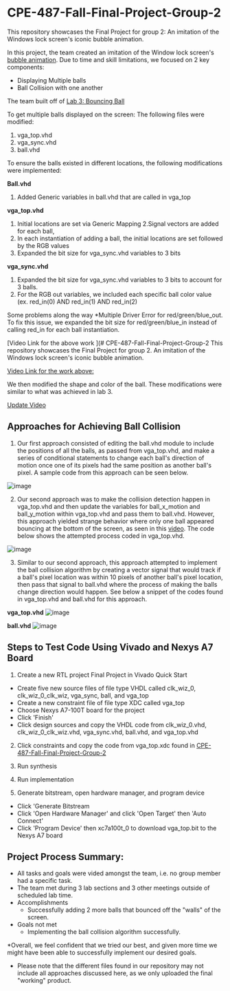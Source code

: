 # CPE-487-Fall-Final-Project-Group-2
This repository showcases the Final Project for group 2: An imitation of the Windows lock screen's iconic bubble animation.

In this project, the team created an imitation of the Window lock screen's [bubble animation](https://www.youtube.com/watch?v=Vo19qTt9rlE).  Due to time and skill limitations, we focused on 2 key components:

* Displaying Multiple balls
* Ball Collision with one another

The team built off of [Lab 3: Bouncing Ball](https://github.com/byett/dsd/tree/CPE487-Fall2023/Nexys-A7/Lab%203)

To get multiple balls displayed on the screen: 
 The following files were modified: 
 1. vga_top.vhd
 2. vga_sync.vhd
 3. ball.vhd

To ensure the balls existed in different locations, the following modifications were implemented: 

**Ball.vhd**
1. Added Generic variables in ball.vhd that are called in vga_top

**vga_top.vhd**
1. Initial locations are set via Generic Mapping
2.Signal vectors are added for each ball, 
3. In each instantiation of adding a ball, the initial locations are set followed by the RGB values
4. Expanded the bit size for vga_sync.vhd variables to 3 bits

**vga_sync.vhd**
1. Expanded the bit size for vga_sync.vhd variables to 3 bits to account for 3 balls.
2. For the RGB out variables, we included each specific ball color value (ex. red_in(0) AND red_in(1) AND red_in(2)

Some problems along the way
*Multiple Driver Error for red/green/blue_out. To fix this issue, we expanded the bit size for red/green/blue_in instead of calling red_in for each ball instantiation.

[Video Link for the above work
](# CPE-487-Fall-Final-Project-Group-2
This repository showcases the Final Project for group 2. 
An imitation of the Windows lock screen's iconic bubble animation.

[Video Link for the work above:](https://youtu.be/Kbr0ko_FnX0)

We then modified the shape and color of the ball. These modifications were similar to what was achieved in lab 3.

[Update Video](https://youtu.be/gdp5zqRE4GQ)

## Approaches for Achieving Ball Collision
1. Our first approach consisted of editing the ball.vhd module to include the positions of all the balls, as passed from vga_top.vhd, and make a series of conditional statements to change each ball's direction of motion once one of its pixels had the same position as another ball's pixel. A sample code from this approach can be seen below.

![image](https://github.com/aclavijo11/CPE-487-Fall-Final-Project-Group-2/assets/98104592/a409feec-0e45-473a-b597-b8939bc7b137)

2. Our second approach was to make the collision detection happen in vga_top.vhd and then update the variables for ball_x_motion and ball_y_motion within vga_top.vhd and pass them to ball.vhd. However, this approach yielded strange behavior where only one ball appeared bouncing at the bottom of the screen, as seen in this [video](https://youtube.com/shorts/SKpYicXmU0A). The code below shows the attempted process coded in vga_top.vhd.

![image](https://github.com/aclavijo11/CPE-487-Fall-Final-Project-Group-2/assets/98104592/e68ca3fc-f801-450e-9573-160945dc62d8)

3. Similar to our second approach, this approach attempted to implement the ball collision algorithm by creating a vector signal that would track if a ball's pixel location was within 10 pixels of another ball's pixel location, then pass that signal to ball.vhd where the process of making the balls change direction would happen. See below a snippet of the codes found in vga_top.vhd and ball.vhd for this approach.

**vga_top.vhd**
![image](https://github.com/aclavijo11/CPE-487-Fall-Final-Project-Group-2/assets/98104592/ba65be1b-808b-4ed5-9416-499a9a45dcb1)

**ball.vhd**
![image](https://github.com/aclavijo11/CPE-487-Fall-Final-Project-Group-2/assets/98104592/874d25fa-1de0-45e8-bd02-aff5cbba25e3)

## Steps to Test Code Using Vivado and Nexys A7 Board

1. Create a new RTL project Final Project in Vivado Quick Start
  * Create five new source files of file type VHDL called clk_wiz_0, clk_wiz_0_clk_wiz, vga_sync, ball, and vga_top
  * Create a new constraint file of file type XDC called vga_top
  * Choose Nexys A7-100T board for the project
  * Click 'Finish'
  * Click design sources and copy the VHDL code from clk_wiz_0.vhd, clk_wiz_0_clk_wiz.vhd, vga_sync.vhd, ball.vhd, and vga_top.vhd

2. Click constraints and copy the code from vga_top.xdc found in [CPE-487-Fall-Final-Project-Group-2](https://github.com/aclavijo11/CPE-487-Fall-Final-Project-Group-2.git)

3. Run synthesis

4. Run implementation

5. Generate bitstream, open hardware manager, and program device

  * Click 'Generate Bitstream
  * Click 'Open Hardware Manager' and click 'Open Target' then 'Auto Connect'
  * Click 'Program Device' then xc7a100t_0 to download vga_top.bit to the Nexys A7 board
 
## Project Process Summary:

* All tasks and goals were vided amongst the team, i.e. no group member had a specific task.
* The team met during 3 lab sections and 3 other meetings outside of scheduled lab time.
* Accomplishments
  * Successfully adding 2 more balls that bounced off the "walls" of the screen.
* Goals not met
  * Implementing the ball collision algorithm successfully.
 
*Overall, we feel confident that we tried our best, and given more time we might have been able to successfully implement our desired goals.

* Please note that the different files found in our repository may not include all approaches discussed here, as we only uploaded the final "working" product.
